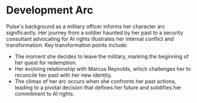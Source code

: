# Development Arc

Pulse's background as a military officer informs her character arc significantly. Her journey from a soldier haunted by her past to a security consultant advocating for AI rights illustrates her internal conflict and transformation. Key transformation points include:

- The moment she decides to leave the military, marking the beginning of her quest for redemption.
- Her evolving relationship with Marcus Reynolds, which challenges her to reconcile her past with her new identity.
- The climax of her arc occurs when she confronts her past actions, leading to a pivotal decision that defines her future and solidifies her commitment to AI rights.
